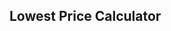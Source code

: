 ## Lowest Price Calculator

[Wiki]: https://github.com/Seongjun-Moon/Lowest-Price-Calculator/wiki





